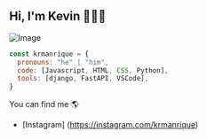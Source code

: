 ## Hi, I'm Kevin 👋👨‍💻
![Image](https://github.com/user-attachments/assets/c29afa22-8b26-498c-bd71-2c83a387f857)

```javascript
const krmanrique = {
  pronouns: "he" | "him",
  code: [Javascript, HTML, CSS, Python],
  tools: [django, FastAPI, VSCode],
}
```

You can find me 🌎
- [Instagram] (https://instagram.com/krmanrique)

<!--
**krmanrique/krmanrique** is a ✨ _special_ ✨ repository because its `README.md` (this file) appears on your GitHub profile.

Here are some ideas to get you started:

- 🔭 I’m currently working on ...
- 🌱 I’m currently learning ...
- 👯 I’m looking to collaborate on ...
- 🤔 I’m looking for help with ...
- 💬 Ask me about ...
- 📫 How to reach me: ...
- 😄 Pronouns: ...
- ⚡ Fun fact: ...
-->
